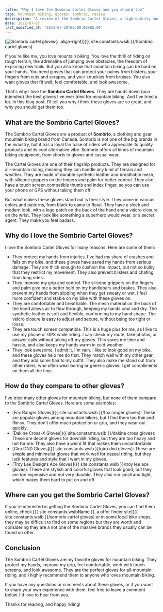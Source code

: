 ```yaml
---
title: "Why I love the Sombrio Cartel Gloves and you should too"
tags: mountain biking, gloves, sombrio, review
description: "A review of the Sombrio Cartel Gloves, a high-quality and cool alternative for mountain bikers who want to protect their hands and look good."
date: 2022-07-07
last_modified_at: '2023-07-20T00:00:00+02:00'
---
```


[![Sombrio cartel gloves](https://i.imgur.com/Lqgv6Pzm.png){: .align-right}]({{ site.constants.wsib }}/Sombrio cartel gloves)

If you're like me, you love mountain biking. You love the thrill of riding on rough terrain, the adrenaline of jumping over obstacles, the freedom of exploring new trails. But you also know that mountain biking can be hard on your hands. You need gloves that can protect your palms from blisters, your fingers from cuts and scrapes, and your knuckles from bruises. You also want gloves that fit well, feel comfortable, and look awesome.

That's why I love the **Sombrio Cartel Gloves**. They are hands down (pun intended) the best gloves I've ever tried for mountain biking. And I've tried a lot. In this blog post, I'll tell you why I think these gloves are so great, and why you should get them too.

## What are the Sombrio Cartel Gloves?

The Sombrio Cartel Gloves are a product of **Sombrio**, a clothing and gear mountain biking brand from Canada. Sombrio is not one of the big brands in the industry, but it has a loyal fan base of riders who appreciate its quality products and its cool alternative vibe. Sombrio offers all kinds of mountain biking equipment, from shorts to gloves and casual wear.

The Cartel Gloves are one of their flagship products. They are designed for all-mountain riding, meaning they can handle any kind of terrain and weather. They are made of durable synthetic leather and breathable mesh, with silicone grippers on the fingers and palm for better control. They also have a touch screen compatible thumb and index finger, so you can use your phone or GPS without taking them off.

But what makes these gloves stand out is their style. They come in various colors and patterns, from black to camo to floral. They have a sleek and modern look, with a logo patch on the back of the hand and a velcro closure on the wrist. They look like something a superhero would wear, or a secret agent. They make you feel badass.

## Why do I love the Sombrio Cartel Gloves?

I love the Sombrio Cartel Gloves for many reasons. Here are some of them:

- They protect my hands from injuries. I've had my share of crashes and falls on my bike, and these gloves have saved my hands from serious damage. They are thick enough to cushion the impact, but not so bulky that they restrict my movement. They also prevent blisters and chafing from long rides.
- They improve my grip and control. The silicone grippers on the fingers and palm give me a better hold on my handlebars and brakes. They also prevent my hands from slipping when they get sweaty or wet. I feel more confident and stable on my bike with these gloves on.
- They are comfortable and breathable. The mesh material on the back of the hand allows air to flow through, keeping my hands cool and dry. The synthetic leather is soft and flexible, conforming to my hand shape. The velcro closure is easy to adjust and secure, without being too tight or loose.
- They are touch screen compatible. This is a huge plus for me, as I like to use my phone or GPS while riding. I can check my route, take photos, or answer calls without taking off my gloves. This saves me time and hassle, and also keeps my hands warm in cold weather.
- They look awesome. I admit it, I'm vain. I like to look good on my bike, and these gloves help me do that. They match well with my other gear, and they add some flair to my outfit. They also make me stand out from other riders, who often wear boring or generic gloves. I get compliments on them all the time.

## How do they compare to other gloves?

I've tried many other gloves for mountain biking, but none of them compare to the Sombrio Cartel Gloves. Here are some examples:

- [Fox Ranger Gloves]({{ site.constants.wsib }}/fox ranger gloves): These are popular gloves among mountain bikers, but I find them too thin and flimsy. They don't offer much protection or grip, and they wear out quickly.
- [Dakine Cross-X Gloves]({{ site.constants.wsib }}/dakine cross gloves): These are decent gloves for downhill riding, but they are too heavy and hot for me. They also have a weird fit that makes them uncomfortable.
- [Giro DND Gloves]({{ site.constants.wsib }}/giro dnd gloves): These are simple and minimalist gloves that work well for casual riding, but they lack features and style that I want in my gloves.
- [Troy Lee Designs Ace Gloves]({{ site.constants.wsib }}/troy lee ace gloves): These are stylish and colorful gloves that look good, but they are too expensive and not very durable. They also run small and tight, which makes them hard to put on and off.

## Where can you get the Sombrio Cartel Gloves?

If you're interested in getting the Sombrio Cartel Gloves, you can find them online, check [{{ site.constants.wsibName }}, a offer finder site]({{ site.constants.wsib }}/sombrio cartel gloves) or in some local bike shops, they may be difficult to find on some regions but they are worth and considering they are a not one of the massive brands they usually can be found on offer.

## Conclusion

The Sombrio Cartel Gloves are my favorite gloves for mountain biking. They protect my hands, improve my grip, feel comfortable, work with touch screens, and look awesome. They are the perfect gloves for all-mountain riding, and I highly recommend them to anyone who loves mountain biking.

If you have any questions or comments about these gloves, or if you want to share your own experience with them, feel free to leave a comment below. I'd love to hear from you.

Thanks for reading, and happy riding!
